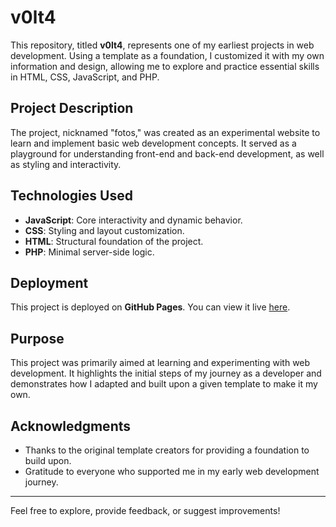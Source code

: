 # v0lt4

This repository, titled **v0lt4**, represents one of my earliest projects in web development. Using a template as a foundation, I customized it with my own information and design, allowing me to explore and practice essential skills in HTML, CSS, JavaScript, and PHP.

## Project Description

The project, nicknamed "fotos," was created as an experimental website to learn and implement basic web development concepts. It served as a playground for understanding front-end and back-end development, as well as styling and interactivity.

## Technologies Used

- **JavaScript**: Core interactivity and dynamic behavior.
- **CSS**: Styling and layout customization.
- **HTML**: Structural foundation of the project.
- **PHP**: Minimal server-side logic.

## Deployment

This project is deployed on **GitHub Pages**. You can view it live [here](https://Voltios.github.io/v0lt4).

## Purpose

This project was primarily aimed at learning and experimenting with web development. It highlights the initial steps of my journey as a developer and demonstrates how I adapted and built upon a given template to make it my own.

## Acknowledgments

- Thanks to the original template creators for providing a foundation to build upon.
- Gratitude to everyone who supported me in my early web development journey.

---

Feel free to explore, provide feedback, or suggest improvements!
